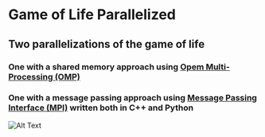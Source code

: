 # Game of Life Parallelized 

## Two parallelizations of the game of life 

### One with a shared memory approach using [Opem Multi-Processing (OMP)](https://www.openmp.org/)
### One with a message passing approach using [Message Passing Interface (MPI)](https://www.mcs.anl.gov/research/projects/mpi/) written both in C++ and Python 

![Alt Text](https://giphy.com/gifs/Y3Y7AHKxr8ccP2Difm)

